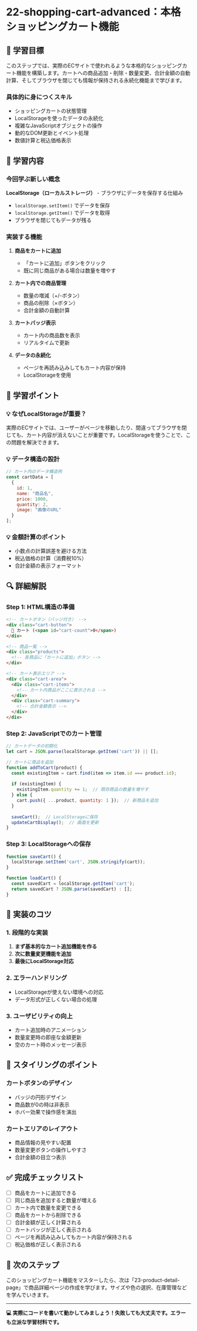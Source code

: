 # 22-shopping-cart-advanced：本格ショッピングカート機能

## 🎯 学習目標
このステップでは、実際のECサイトで使われるような本格的なショッピングカート機能を構築します。カートへの商品追加・削除・数量変更、合計金額の自動計算、そしてブラウザを閉じても情報が保持される永続化機能まで学びます。

### 具体的に身につくスキル
- ショッピングカートの状態管理
- LocalStorageを使ったデータの永続化
- 複雑なJavaScriptオブジェクトの操作
- 動的なDOM更新とイベント処理
- 数値計算と税込価格表示

## 📖 学習内容

### 今回学ぶ新しい概念
**LocalStorage（ローカルストレージ）** - ブラウザにデータを保存する仕組み
- `localStorage.setItem()` でデータを保存
- `localStorage.getItem()` でデータを取得
- ブラウザを閉じてもデータが残る

### 実装する機能
1. **商品をカートに追加**
   - 「カートに追加」ボタンをクリック
   - 既に同じ商品がある場合は数量を増やす

2. **カート内での商品管理**
   - 数量の増減（+/-ボタン）
   - 商品の削除（×ボタン）
   - 合計金額の自動計算

3. **カートバッジ表示**
   - カート内の商品数を表示
   - リアルタイムで更新

4. **データの永続化**
   - ページを再読み込みしてもカート内容が保持
   - LocalStorageを使用

## 📝 学習ポイント

### 💡 なぜLocalStorageが重要？
実際のECサイトでは、ユーザーがページを移動したり、間違ってブラウザを閉じても、カート内容が消えないことが重要です。LocalStorageを使うことで、この問題を解決できます。

### 💡 データ構造の設計
```javascript
// カート内のデータ構造例
const cartData = [
  {
    id: 1,
    name: "商品名",
    price: 1000,
    quantity: 2,
    image: "画像のURL"
  }
];
```

### 💡 金額計算のポイント
- 小数点の計算誤差を避ける方法
- 税込価格の計算（消費税10%）
- 合計金額の表示フォーマット

## 🔍 詳細解説

### Step 1: HTML構造の準備
```html
<!-- カートボタン（バッジ付き） -->
<div class="cart-button">
  🛒 カート (<span id="cart-count">0</span>)
</div>

<!-- 商品一覧 -->
<div class="products">
  <!-- 各商品に「カートに追加」ボタン -->
</div>

<!-- カート表示エリア -->
<div class="cart-area">
  <div class="cart-items">
    <!-- カート内商品がここに表示される -->
  </div>
  <div class="cart-summary">
    <!-- 合計金額表示 -->
  </div>
</div>
```

### Step 2: JavaScriptでのカート管理
```javascript
// カートデータの初期化
let cart = JSON.parse(localStorage.getItem('cart')) || [];

// カートに商品を追加
function addToCart(product) {
  const existingItem = cart.find(item => item.id === product.id);
  
  if (existingItem) {
    existingItem.quantity += 1;  // 既存商品の数量を増やす
  } else {
    cart.push({ ...product, quantity: 1 });  // 新商品を追加
  }
  
  saveCart();  // LocalStorageに保存
  updateCartDisplay();  // 画面を更新
}
```

### Step 3: LocalStorageへの保存
```javascript
function saveCart() {
  localStorage.setItem('cart', JSON.stringify(cart));
}

function loadCart() {
  const savedCart = localStorage.getItem('cart');
  return savedCart ? JSON.parse(savedCart) : [];
}
```

## 🚀 実装のコツ

### 1. 段階的な実装
1. **まず基本的なカート追加機能を作る**
2. **次に数量変更機能を追加**
3. **最後にLocalStorage対応**

### 2. エラーハンドリング
- LocalStorageが使えない環境への対応
- データ形式が正しくない場合の処理

### 3. ユーザビリティの向上
- カート追加時のアニメーション
- 数量変更時の即座な金額更新
- 空のカート時のメッセージ表示

## 🎨 スタイリングのポイント

### カートボタンのデザイン
- バッジの円形デザイン
- 商品数が0の時は非表示
- ホバー効果で操作感を演出

### カートエリアのレイアウト
- 商品情報の見やすい配置
- 数量変更ボタンの操作しやすさ
- 合計金額の目立つ表示

## ✅ 完成チェックリスト
- [ ] 商品をカートに追加できる
- [ ] 同じ商品を追加すると数量が増える
- [ ] カート内で数量を変更できる
- [ ] 商品をカートから削除できる
- [ ] 合計金額が正しく計算される
- [ ] カートバッジが正しく表示される
- [ ] ページを再読み込みしてもカート内容が保持される
- [ ] 税込価格が正しく表示される

## 🔗 次のステップ
このショッピングカート機能をマスターしたら、次は「23-product-detail-page」で商品詳細ページの作成を学びます。サイズや色の選択、在庫管理などを学んでいきます。

---
**💻 実際にコードを書いて動かしてみましょう！失敗しても大丈夫です。エラーも立派な学習材料です。**